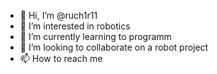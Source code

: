 - 👋 Hi, I’m @ruch1r11
- 👀 I’m interested in robotics
- 🌱 I’m currently learning to programm
- 💞️ I’m looking to collaborate on a robot project
- 📫 How to reach me

<!---
ruch1r11/ruch1r11 is a ✨ special ✨ repository because its `README.md` (this file) appears on your GitHub profile.
You can click the Preview link to take a look at your changes.
--->
